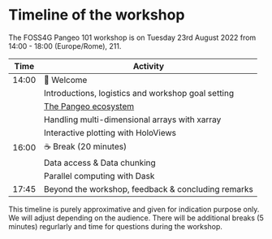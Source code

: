 # Timeline of the workshop

The FOSS4G Pangeo 101 workshop is on Tuesday 23rd August 2022 from 14:00 - 18:00 (Europe/Rome), 211.

| Time | Activity | 
| ---- | -------- | 
| 14:00  | 👋 Welcome | 
|  | Introductions, logistics and workshop goal setting |
|  | [The Pangeo ecosystem](https://docs.google.com/presentation/d/1XB9jmKlPnyAtUWRG_xzGC9h3qn_88gVSegOI3uDcaKo/edit?usp=sharing) |
|  | Handling multi-dimensional arrays with xarray |
|  | Interactive plotting with HoloViews |
| 16:00  | ☕️ Break (20 minutes)|
|  | Data access & Data chunking |
|  | Parallel computing with Dask |
| 17:45 | Beyond the workshop, feedback & concluding remarks |

This timeline is purely approximative and given for indication purpose only. We will adjust depending on the audience.
There will be additional breaks (5 minutes) regurlarly and time for questions during the workshop.

